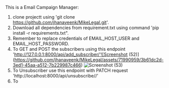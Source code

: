 This is a Email Campaign Manager:
1. clone projectt using 'git clone https://github.com/jhanaveenk/MikeLegal.git'.
2. Download all dependencies from requirement.txt using command 'pip install -r requirements.txt".
3. Remember to replace credentials of EMAIL_HOST_USER and EMAIL_HOST_PASSWORD.
4. To GET and POST the subscribers using this endpoint 'http://127.0.0.1:8000/api/add_subscriber/'![Screenshot (52)](https://github.com/jhanaveenk/MikeLegal/assets/71990959/3b61dc2d-3ed1-45aa-a512-7b229987c466)
![Screenshot (53)](https://github.com/jhanaveenk/MikeLegal/assets/71990959/2a364ed6-6c62-4aa4-abe3-b168e78181d3)
5. To Unsubscriber use this endpoint with PATCH request 'http://localhost:8000/api/unsubscribe/<email>/'
6. To 
